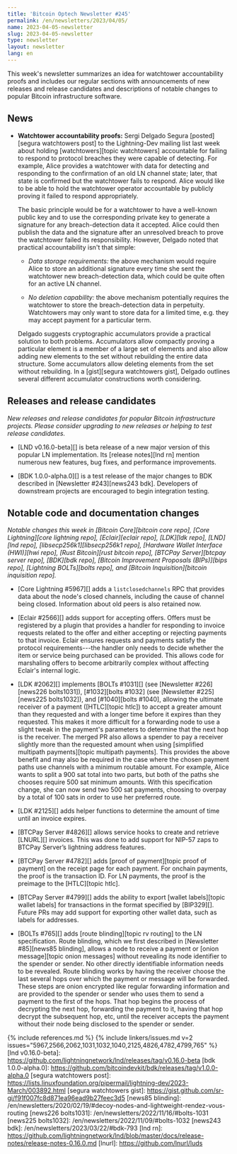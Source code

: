 ```yaml
---
title: 'Bitcoin Optech Newsletter #245'
permalink: /en/newsletters/2023/04/05/
name: 2023-04-05-newsletter
slug: 2023-04-05-newsletter
type: newsletter
layout: newsletter
lang: en
---
```

This week's newsletter summarizes an idea for watchtower accountability
proofs and includes our regular sections with announcements of new
releases and release candidates and descriptions of notable changes to
popular Bitcoin infrastructure software.

## News

- **Watchtower accountability proofs:** Sergi Delgado Segura
  [posted][segura watchtowers post] to the Lightning-Dev mailing list
  last week about holding [watchtowers][topic watchtowers] accountable
  for failing to respond to protocol breaches they were capable of
  detecting.  For example, Alice provides a watchtower with data for
  detecting and responding to the confirmation of an old LN channel
  state; later, that state is confirmed but the watchtower fails to
  respond.  Alice would like to be able to hold the watchtower operator
  accountable by publicly proving it failed to respond appropriately.

    The basic principle would be for a watchtower to have a well-known
    public key and to use the corresponding private key to generate a
    signature for any breach-detection data it accepted.  Alice could
    then publish the data and the signature after an unresolved breach
    to prove the watchtower failed its responsibility.  However, Delgado
    noted that practical accountability isn't that simple:

    - *Data storage requirements:* the above mechanism would require
      Alice to store an additional signature every time she sent the
      watchtower new breach-detection data, which could be quite
      often for an active LN channel.

    - *No deletion capability:* the above mechanism potentially requires
      the watchtower to store the breach-detection data in perpetuity.
      Watchtowers may only want to store data for a limited time, e.g.
      they may accept payment for a particular term.

    Delgado suggests cryptographic accumulators provide a practical
    solution to both problems.  Accumulators allow compactly proving a
    particular element is a member of a large set of elements and also
    allow adding new elements to the set without rebuilding the entire
    data structure.  Some accumulators allow deleting elements from the
    set without rebuilding.  In a
    [gist][segura watchtowers gist], Delgado outlines several different
    accumulator constructions worth considering.

## Releases and release candidates

*New releases and release candidates for popular Bitcoin infrastructure
projects.  Please consider upgrading to new releases or helping to test
release candidates.*

- [LND v0.16.0-beta][] is beta release of a new major version of this popular LN
  implementation.  Its [release notes][lnd rn] mention numerous new
  features, bug fixes, and performance improvements.

- [BDK 1.0.0-alpha.0][] is a test release of the major changes to BDK
  described in [Newsletter #243][news243 bdk].  Developers of
  downstream projects are encouraged to begin integration testing.

## Notable code and documentation changes

*Notable changes this week in [Bitcoin Core][bitcoin core repo], [Core
Lightning][core lightning repo], [Eclair][eclair repo], [LDK][ldk repo],
[LND][lnd repo], [libsecp256k1][libsecp256k1 repo], [Hardware Wallet
Interface (HWI)][hwi repo], [Rust Bitcoin][rust bitcoin repo], [BTCPay
Server][btcpay server repo], [BDK][bdk repo], [Bitcoin Improvement
Proposals (BIPs)][bips repo], [Lightning BOLTs][bolts repo], and
[Bitcoin Inquisition][bitcoin inquisition repo].*

- [Core Lightning #5967][] adds a `listclosedchannels` RPC that provides data
  about the node's closed channels, including the cause of channel being closed.
  Information about old peers is also retained now.

- [Eclair #2566][] adds support for accepting offers.  Offers must be
  registered by a plugin that provides a handler for responding to
  invoice requests related to the offer and either accepting or
  rejecting payments to that invoice.  Eclair ensures requests and
  payments satisfy the protocol requirements---the handler only needs to
  decide whether the item or service being purchased can be provided.
  This allows code for marshaling offers to become arbitrarily complex
  without affecting Eclair's internal logic.

- [LDK #2062][] implements [BOLTs #1031][] (see [Newsletter
  #226][news226 bolts1031]), [#1032][bolts #1032] (see [Newsletter
  #225][news225 bolts1032]), and [#1040][bolts #1040], allowing the
  ultimate receiver of a payment ([HTLC][topic htlc]) to accept a
  greater amount than they requested and with a longer time before it
  expires than they requested.  This makes it more difficult for a
  forwarding node to use a slight tweak in the payment's parameters to
  determine that the next hop is the receiver.  The merged PR also allows a
  spender to pay a receiver slightly more than the requested amount when
  using [simplified multipath payments][topic multipath payments]. This
  provides the above benefit and may also be required in the case where
  the chosen payment paths use channels with a minimum routable amount.
  For example, Alice wants to split a 900 sat total into two parts, but
  both of the paths she chooses require 500 sat minimum amounts. With
  this specification change, she can now send two 500 sat payments,
  choosing to overpay by a total of 100 sats in order to use her
  preferred route.

- [LDK #2125][] adds helper functions to determine the amount of
  time until an invoice expires.

- [BTCPay Server #4826][] allows service hooks to create and retrieve [LNURL][]
  invoices.  This was done to add support for NIP-57 zaps to BTCPay Server’s
  lightning address features.

- [BTCPay Server #4782][] adds [proof of payment][topic proof of
  payment] on the receipt page for each payment.  For onchain payments,
  the proof is the transaction ID.  For LN payments, the proof is the
  preimage to the [HTLC][topic htlc].

- [BTCPay Server #4799][] adds the ability to export [wallet
  labels][topic wallet labels] for transactions in the format specified
  by [BIP329][].  Future PRs may add support for exporting other wallet
  data, such as labels for addresses.

- [BOLTs #765][] adds [route blinding][topic rv routing] to the LN
  specification.  Route blinding, which we first described in
  [Newsletter #85][news85 blinding], allows a node to receive a payment
  or [onion message][topic onion messages] without revealing its node
  identifier to the spender or sender.  No other directly identifiable
  information needs to be revealed.  Route blinding works by having the
  receiver choose the last several hops over which the payment or
  message will be forwarded.  These steps are onion encrypted like
  regular forwarding information and are provided to the spender or
  sender who uses them to send a payment to the first of the hops.  That
  hop begins the process of decrypting the next hop, forwarding the
  payment to it, having that hop decrypt the subsequent hop, etc,
  until the receiver accepts the payment without their node being
  disclosed to the spender or sender.

{% include references.md %}
{% include linkers/issues.md v=2 issues="5967,2566,2062,1031,1032,1040,2125,4826,4782,4799,765" %}
[lnd v0.16.0-beta]: https://github.com/lightningnetwork/lnd/releases/tag/v0.16.0-beta
[bdk 1.0.0-alpha.0]: https://github.com/bitcoindevkit/bdk/releases/tag/v1.0.0-alpha.0
[segura watchtowers post]: https://lists.linuxfoundation.org/pipermail/lightning-dev/2023-March/003892.html
[segura watchtowers gist]: https://gist.github.com/sr-gi/f91f007fc8d871ea96ead9b27feec3d5
[news85 blinding]: /en/newsletters/2020/02/19/#decoy-nodes-and-lightweight-rendez-vous-routing
[news226 bolts1031]: /en/newsletters/2022/11/16/#bolts-1031
[news225 bolts1032]: /en/newsletters/2022/11/09/#bolts-1032
[news243 bdk]: /en/newsletters/2023/03/22/#bdk-793
[lnd rn]: https://github.com/lightningnetwork/lnd/blob/master/docs/release-notes/release-notes-0.16.0.md
[lnurl]: https://github.com/lnurl/luds
